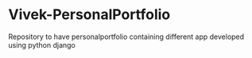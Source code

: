 # Vivek-PersonalPortfolio
Repository to have personalportfolio containing different app developed using python django
